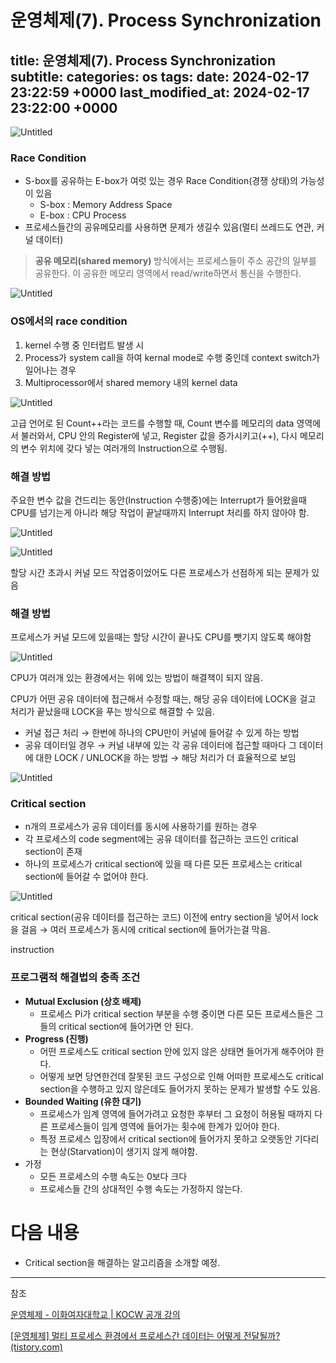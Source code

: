 # 운영체제(7). Process Synchronization
title: 운영체제(7). Process Synchronization
subtitle: 
categories: os
tags: 
date: 2024-02-17 23:22:59 +0000
last_modified_at: 2024-02-17 23:22:00 +0000
---

![Untitled](%E1%84%8B%E1%85%AE%E1%86%AB%E1%84%8B%E1%85%A7%E1%86%BC%E1%84%8E%E1%85%A6%E1%84%8C%E1%85%A6(7)%20Process%20Synchronization%20f68ba7db8a894ca28b3a6b1ad2271c03/Untitled.png)

### Race Condition

- S-box를 공유하는 E-box가 여럿 있는 경우 Race Condition(경쟁 상태)의 가능성이 있음
    - S-box : Memory Address Space
    - E-box : CPU Process
- 프로세스들간의 공유메모리를 사용하면 문제가 생길수 있음(멀티 쓰레드도 연관, 커널 데이터)

> **공유 메모리(shared memory)** 방식에서는 프로세스들이 주소 공간의 일부를 공유한다. 이 공유한 메모리 영역에서 read/write하면서 통신을 수행한다.
> 

![Untitled](%E1%84%8B%E1%85%AE%E1%86%AB%E1%84%8B%E1%85%A7%E1%86%BC%E1%84%8E%E1%85%A6%E1%84%8C%E1%85%A6(7)%20Process%20Synchronization%20f68ba7db8a894ca28b3a6b1ad2271c03/Untitled%201.png)

### OS에서의 race condition

1. kernel 수행 중 인터럽트 발생 시
2. Process가 system call을 하여 kernal mode로 수행 중인데 context switch가 일어나는 경우
3. Multiprocessor에서 shared memory 내의 kernel data

![Untitled](%E1%84%8B%E1%85%AE%E1%86%AB%E1%84%8B%E1%85%A7%E1%86%BC%E1%84%8E%E1%85%A6%E1%84%8C%E1%85%A6(7)%20Process%20Synchronization%20f68ba7db8a894ca28b3a6b1ad2271c03/Untitled%202.png)

고급 언어로 된 Count++라는 코드를 수행할 때, Count 변수를 메모리의 data 영역에서 불러와서, CPU 안의 Register에 넣고, Register 값을 증가시키고(++), 다시 메모리의 변수 위치에 갖다 넣는 여러개의 Instruction으로 수행됨.

### 해결 방법

주요한 변수 값을 건드리는 동안(Instruction 수행중)에는 Interrupt가 들어왔을때 CPU를 넘기는게 아니라 해당 작업이 끝날때까지 Interrupt 처리를 하지 않아야 함.

![Untitled](%E1%84%8B%E1%85%AE%E1%86%AB%E1%84%8B%E1%85%A7%E1%86%BC%E1%84%8E%E1%85%A6%E1%84%8C%E1%85%A6(7)%20Process%20Synchronization%20f68ba7db8a894ca28b3a6b1ad2271c03/Untitled%203.png)

![Untitled](%E1%84%8B%E1%85%AE%E1%86%AB%E1%84%8B%E1%85%A7%E1%86%BC%E1%84%8E%E1%85%A6%E1%84%8C%E1%85%A6(7)%20Process%20Synchronization%20f68ba7db8a894ca28b3a6b1ad2271c03/Untitled%204.png)

할당 시간 초과시 커널 모드 작업중이었어도 다른 프로세스가 선점하게 되는 문제가 있음

### 해결 방법

프로세스가 커널 모드에 있을때는 할당 시간이 끝나도 CPU를 뺏기지 않도록 해야함

![Untitled](%E1%84%8B%E1%85%AE%E1%86%AB%E1%84%8B%E1%85%A7%E1%86%BC%E1%84%8E%E1%85%A6%E1%84%8C%E1%85%A6(7)%20Process%20Synchronization%20f68ba7db8a894ca28b3a6b1ad2271c03/Untitled%205.png)

CPU가 여러개 있는 환경에서는 위에 있는 방법이 해결책이 되지 않음.

CPU가 어떤 공유 데이터에 접근해서 수정할 때는, 해당 공유 데이터에 LOCK을 걸고 처리가 끝났을때 LOCK을 푸는 방식으로 해결할 수 있음.

- 커널 접근 처리 → 한번에 하나의 CPU만이 커널에 들어갈 수 있게 하는 방법
- 공유 데이터일 경우 → 커널 내부에 있는 각 공유 데이터에 접근할 때마다 그 데이터에 대한 LOCK / UNLOCK을 하는 방법 → 해당 처리가 더 효율적으로 보임

![Untitled](%E1%84%8B%E1%85%AE%E1%86%AB%E1%84%8B%E1%85%A7%E1%86%BC%E1%84%8E%E1%85%A6%E1%84%8C%E1%85%A6(7)%20Process%20Synchronization%20f68ba7db8a894ca28b3a6b1ad2271c03/Untitled%206.png)

### Critical section

- n개의 프로세스가 공유 데이터를 동시에 사용하기를 원하는 경우
- 각 프로세스의 code segment에는 공유 데이터를 접근하는 코드인 critical section이 존재
- 하나의 프로세스가 critical section에 있을 때 다른 모든 프로세스는 critical section에 들어갈 수 없어야 한다.

![Untitled](%E1%84%8B%E1%85%AE%E1%86%AB%E1%84%8B%E1%85%A7%E1%86%BC%E1%84%8E%E1%85%A6%E1%84%8C%E1%85%A6(7)%20Process%20Synchronization%20f68ba7db8a894ca28b3a6b1ad2271c03/Untitled%207.png)

critical section(공유 데이터를 접근하는 코드) 이전에 entry section을 넣어서 lock을 걸음 → 여러 프로세스가 동시에 critical section에 들어가는걸 막음.

instruction

### 프로그램적 해결법의 충족 조건

- **Mutual Exclusion (상호 배제)**
    - 프로세스 Pi가 critical section 부분을 수행 중이면 다른 모든 프로세스들은 그들의 critical section에 들어가면 안 된다.
- **Progress (진행)**
    - 어떤 프로세스도 critical section 안에 있지 않은 상태면 들어가게 해주어야 한다.
    - 어떻게 보면 당연한건데 잘못된 코드 구성으로 인해 어떠한 프로세스도 critical section을 수행하고 있지 않은데도 들어가지 못하는 문제가 발생할 수도 있음.
- **Bounded Waiting (유한 대기)**
    - 프로세스가 임계 영역에 들어가려고 요청한 후부터 그 요청이 허용될 때까지 다른 프로세스들이 임계 영역에 들어가는 횟수에 한계가 있어야 한다.
    - 특정 프로세스 입장에서 critical section에 들어가지 못하고 오랫동안 기다리는 현상(Starvation)이 생기지 않게 해야함.
- 가정
    - 모든 프로세스의 수행 속도는 0보다 크다
    - 프로세스들 간의 상대적인 수행 속도는 가정하지 않는다.

# 다음 내용

- Critical section을 해결하는 알고리즘을 소개할 예정.

---

참조

[운영체제 - 이화여자대학교 | KOCW 공개 강의](http://www.kocw.net/home/search/kemView.do?kemId=1046323)

[[운영체제] 멀티 프로세스 환경에서 프로세스간 데이터는 어떻게 전달될까? (tistory.com)](https://hyuuny.tistory.com/153)
